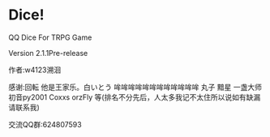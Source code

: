 # Dice!
QQ Dice For TRPG Game

Version 2.1.1Pre-release

作者:w4123溯洄

感谢:回転 他是王家乐。白いとう 哞哞哞哞哞哞哞哞哞哞哞哞 丸子 黯星 一盏大师 初音py2001 Coxxs orzFly 等(排名不分先后，人太多我记不太住所以说如有缺漏请联系我)

交流QQ群:624807593
